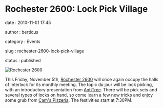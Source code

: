 Rochester 2600: Lock Pick Village
=================================

date
:   2010-11-01 17:45

author
:   berticus

category
:   Events

slug
:   rochester-2600-lock-pick-village

status
:   published

![Rochester 2600](/wp-content/uploads/2010/11/2600-logo.gif)

This Friday, November 5th, [Rochester
2600](http://www.rochester2600.com/) will once again occupy the halls of
Interlock for its monthly meeting. The topic du jour will be lock
picking, with an introductory presentation from
[AntiTree](http://twitter.com/antitree). There will be pick sets and
several types of locks on hand, so come learn a few new tricks and enjoy
some grub from [Cam's
Pizzeria](http://www.camspizzeria.com/locations/eastave.html). The
festivities start at 7:30PM.
